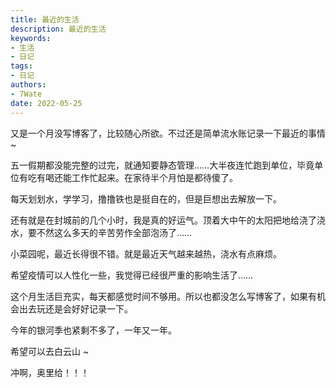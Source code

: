 ```yaml
---
title: 最近的生活
description: 最近的生活
keywords:
- 生活
- 日记
tags: 
- 日记
authors:
- 7Wate
date: 2022-05-25
---
```



又是一个月没写博客了，比较随心所欲。不过还是简单流水账记录一下最近的事情 ~

五一假期都没能完整的过完，就通知要静态管理……大半夜连忙跑到单位，毕竟单位有吃有喝还能工作忙起来。在家待半个月怕是都待傻了。

每天划划水，学学习，撸撸铁也是挺自在的，但是巨想出去解放一下。

还有就是在封城前的几个小时，我是真的好运气。顶着大中午的太阳把地给浇了浇水，要不然这么多天的辛苦劳作全部泡汤了……

小菜园呢，最近长得很不错。就是最近天气越来越热，浇水有点麻烦。

希望疫情可以人性化一些，我觉得已经很严重的影响生活了……

这个月生活巨充实，每天都感觉时间不够用。所以也都没怎么写博客了，如果有机会出去玩还是会好好记录一下。

今年的银河季也紧剩不多了，一年又一年。

希望可以去白云山 ~

冲啊，奥里给！！！
